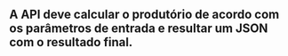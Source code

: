 ## A API deve calcular o produtório de acordo com os parâmetros de entrada e resultar um JSON com o resultado final.